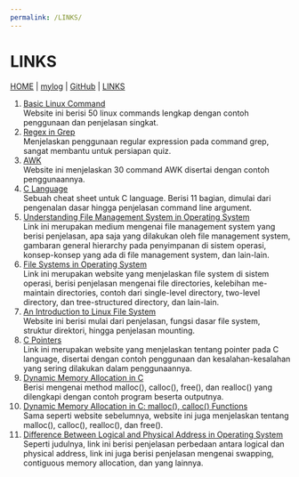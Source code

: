 ```yaml
---
permalink: /LINKS/
---
```


# LINKS

[HOME](https://adirasayidina.github.io/os212/) | [mylog](TXT/mylog.txt) | [GitHub](https://github.com/adirasayidina) | [LINKS](/links.md/)

1. [Basic Linux Command](https://www.javatpoint.com/linux-commands) <br>
Website ini berisi 50 linux commands lengkap dengan contoh penggunaan dan penjelasan singkat.
2. [Regex in Grep](https://linuxize.com/post/regular-expressions-in-grep/) <br>
Menjelaskan penggunaan regular expression pada command grep, sangat membantu untuk persiapan quiz.
3. [AWK](https://likegeeks.com/awk-command/) <br>
Website ini menjelaskan 30 command AWK disertai dengan contoh penggunaannya.
4. [C Language](https://developerinsider.co/c-programming-language-cheat-sheet/) <br>
Sebuah cheat sheet untuk C language. Berisi 11 bagian, dimulai dari pengenalan dasar hingga penjelasan command line argument.
5. [Understanding File Management System in Operating System](https://princeabhishek410.medium.com/understanding-file-management-system-in-operating-system-4c7fbfc306f2) <br>
Link ini merupakan medium mengenai file management system yang berisi penjelasan, apa saja yang dilakukan oleh file management system, gambaran general hierarchy pada penyimpanan di sistem operasi, konsep-konsep yang ada di file management system, dan lain-lain.
6. [File Systems in Operating System](https://www.geeksforgeeks.org/file-systems-in-operating-system/) <br>
Link ini merupakan website yang menjelaskan file system di sistem operasi, berisi penjelasan mengenai file directories, kelebihan me-maintain directories, contoh dari single-level directory, two-level directory, dan tree-structured directory, dan lain-lain.
7. [An Introduction to Linux File System](https://opensource.com/life/16/10/introduction-linux-filesystems) <br>
Website ini berisi mulai dari penjelasan, fungsi dasar file system, struktur direktori, hingga penjelasan mounting.
8. [C Pointers](https://www.programiz.com/c-programming/c-pointers) <br>
Link ini merupakan website yang menjelaskan tentang pointer pada C language, disertai dengan contoh penggunaan dan kesalahan-kesalahan yang sering dilakukan dalam penggunaannya. 
9. [Dynamic Memory Allocation in C](https://www.geeksforgeeks.org/dynamic-memory-allocation-in-c-using-malloc-calloc-free-and-realloc/) <br>
Berisi mengenai method malloc(), calloc(), free(), dan realloc() yang dilengkapi dengan contoh program beserta outputnya.
10. [Dynamic Memory Allocation in C: malloc(), calloc() Functions](https://www.guru99.com/c-dynamic-memory-allocation.html) <br>
Sama seperti website sebelumnya, website ini juga menjelaskan tentang malloc(), calloc(), realloc(), dan free().
11. [Difference Between Logical and Physical Address in Operating System](http://www.meerutcollege.org/mcm_admin/upload/1587052623.pdf) <br>
Seperti judulnya, link ini berisi penjelasan perbedaan antara logical dan physical address, link ini juga berisi penjelasan mengenai swapping, contiguous memory allocation, dan yang lainnya.
